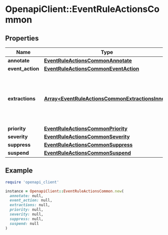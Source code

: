 # OpenapiClient::EventRuleActionsCommon

## Properties

| Name | Type | Description | Notes |
| ---- | ---- | ----------- | ----- |
| **annotate** | [**EventRuleActionsCommonAnnotate**](EventRuleActionsCommonAnnotate.md) |  | [optional] |
| **event_action** | [**EventRuleActionsCommonEventAction**](EventRuleActionsCommonEventAction.md) |  | [optional] |
| **extractions** | [**Array&lt;EventRuleActionsCommonExtractionsInner&gt;**](EventRuleActionsCommonExtractionsInner.md) | Dynamically extract values to set and modify new and existing PD-CEF fields. | [optional] |
| **priority** | [**EventRuleActionsCommonPriority**](EventRuleActionsCommonPriority.md) |  | [optional] |
| **severity** | [**EventRuleActionsCommonSeverity**](EventRuleActionsCommonSeverity.md) |  | [optional] |
| **suppress** | [**EventRuleActionsCommonSuppress**](EventRuleActionsCommonSuppress.md) |  | [optional] |
| **suspend** | [**EventRuleActionsCommonSuspend**](EventRuleActionsCommonSuspend.md) |  | [optional] |

## Example

```ruby
require 'openapi_client'

instance = OpenapiClient::EventRuleActionsCommon.new(
  annotate: null,
  event_action: null,
  extractions: null,
  priority: null,
  severity: null,
  suppress: null,
  suspend: null
)
```


